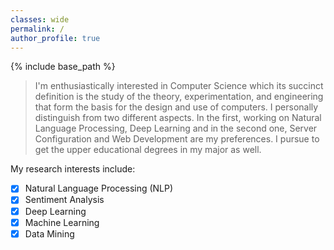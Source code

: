 ```yaml
---
classes: wide
permalink: /
author_profile: true
---
```

{% include base_path %}

> I'm enthusiastically interested in Computer Science which its succinct definition is the study of the theory, experimentation, and engineering that form the basis for the design and use of computers. I personally distinguish from two different aspects. In the first, working on Natural Language Processing, Deep Learning and in the second one, Server Configuration and Web Development are my preferences.
> I pursue to get the upper educational degrees in my major as well.

My research interests include:
  - [x] Natural Language Processing (NLP)
  - [x] Sentiment Analysis
  - [x] Deep Learning
  - [x] Machine Learning
  - [x] Data Mining
